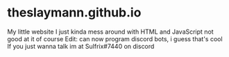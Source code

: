 # theslaymann.github.io
My little website
I just kinda mess around with HTML and JavaScript
not good at it of course
Edit: can now program discord bots, i guess that's cool
If you just wanna talk im at Sulfrix#7440 on discord
